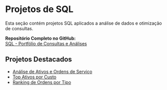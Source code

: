 # Projetos de SQL

Esta seção contém projetos SQL aplicados a análise de dados e otimização de consultas.

**Repositório Completo no GitHub:**  
[SQL - Portfólio de Consultas e Análises](https://github.com/fabiofarias1/portfolio-sqll)

## Projetos Destacados
- [Análise de Ativos e Ordens de Serviço](https://github.com/fabiofarias1/portfolio-sql/blob/main/exercises/exercise_03/exercise_03.md)
- [Top Ativos por Custo](https://github.com/fabiofarias1/portfolio-sql/blob/main/exercises/exercise_08/exercise_08.md)
- [Ranking de Ordens por Tipo](https://github.com/fabiofarias1/portfolio-sql/blob/main/exercises/exercise_09/exercise_09.md)
